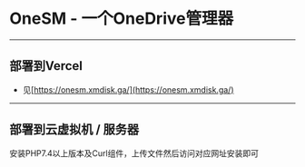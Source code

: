 # OneSM - 一个OneDrive管理器
*****
## 部署到Vercel
- 见[https://onesm.xmdisk.ga/](https://onesm.xmdisk.ga/)
----------
## 部署到云虚拟机 / 服务器
安装PHP7.4以上版本及Curl组件，上传文件然后访问对应网址安装即可
